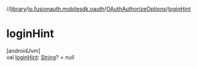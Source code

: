 //[library](../../../index.md)/[io.fusionauth.mobilesdk.oauth](../index.md)/[OAuthAuthorizeOptions](index.md)/[loginHint](login-hint.md)

# loginHint

[androidJvm]\
val [loginHint](login-hint.md): [String](https://kotlinlang.org/api/latest/jvm/stdlib/kotlin/-string/index.html)? = null
